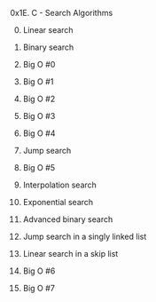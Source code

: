 0x1E. C - Search Algorithms

0. Linear search

1. Binary search

2. Big O #0

3. Big O #1

4. Big O #2

5. Big O #3

6. Big O #4

7. Jump search

8. Big O #5

9. Interpolation search

10. Exponential search

11. Advanced binary search

12. Jump search in a singly linked list

13. Linear search in a skip list

14. Big O #6

15. Big O #7
